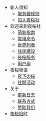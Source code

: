 - 新人须知
    - [服务器规则](NS_Server/rules.md)
    - [加入夜桜社](NS_Server/join.md)
- 欢迎来到夜桜社
    - [萌新指南](NS_Server/guide.md)
    - [常用命令](NS_Server/commands.md)
    - [世界列表](NS_Server/worlds.md)
    - [住民建设](NS_Server/constructions.md)
    - [夜桜服务](NS_Server/service.md)
    - [用户组](NS_Server/members.md)
- 夜桜物语
    - [夜下の桜](NS_Server/story/NightSakura.md)
    - [往期活动](NS_Server/story/events.md)
- 关于
    - [更新日志](NS_Server/about/changelog.md)
    - [联系方式](NS_Server/about/contact.md)
    - [赞助我们](NS_Server/about/donation.md)
- [夜桜旧时](NS_Server_History/main.md)
